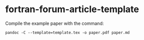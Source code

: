 # fortran-forum-article-template

Compile the example paper with the command:

```
pandoc -C --template=template.tex -o paper.pdf paper.md
```
